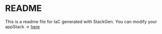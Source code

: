 # README
This is a readme file for IaC generated with StackGen.
You can modify your appStack -> [here](http://main.dev.stackgen.com/appstacks/e5d6c576-4e51-4aa2-88b3-33da0d8439d0)
